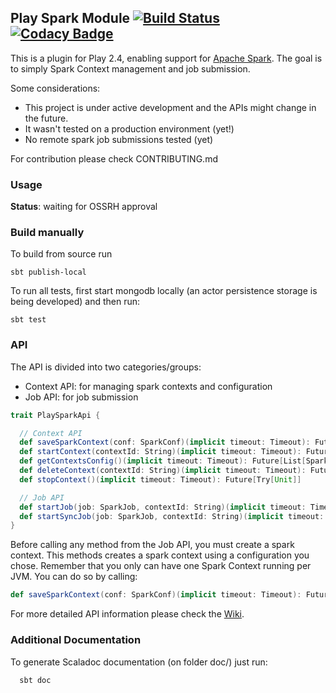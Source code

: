 Play Spark Module [![Build Status](https://magnum.travis-ci.com/JoaoVasques/play-spark-module.svg?token=YCMWz8VgpQajMEn21TQ2)](https://magnum.travis-ci.com/JoaoVasques/play-spark-module)  [![Codacy Badge](https://api.codacy.com/project/badge/grade/d12a9692b867443cbdd3a69964b0034d)](https://www.codacy.com)
----------------------------

This is a plugin for Play 2.4, enabling support for [Apache Spark](http://spark.apache.org/). The goal is to simply Spark Context management and job submission.

Some considerations:

+ This project is under active development and the APIs might change in the future.
+ It wasn't tested on a production environment (yet!)
+ No remote spark job submissions tested (yet)

For contribution please check CONTRIBUTING.md

### Usage

**Status**: waiting for OSSRH approval

### Build manually

To build from source run

    sbt publish-local

To run all tests, first start mongodb locally (an actor persistence storage is being developed) and then run:

    sbt test

### API

The API is divided into two categories/groups:

+ Context API: for managing spark contexts and configuration
+ Job API: for job submission


```scala
trait PlaySparkApi {

  // Context API
  def saveSparkContext(conf: SparkConf)(implicit timeout: Timeout): Future[Try[String]]
  def startContext(contextId: String)(implicit timeout: Timeout): Future[Try[Unit]]
  def getContextsConfig()(implicit timeout: Timeout): Future[List[SparkConf]]
  def deleteContext(contextId: String)(implicit timeout: Timeout): Future[Try[Unit]]
  def stopContext()(implicit timeout: Timeout): Future[Try[Unit]]

  // Job API
  def startJob(job: SparkJob, contextId: String)(implicit timeout: Timeout): Future[SparkJobResult]
  def startSyncJob(job: SparkJob, contextId: String)(implicit timeout: Timeout): SparkJobResult
}

```

Before calling any method from the Job API, you must create a spark context. This methods creates a spark context using a configuration you chose. Remember that you only can have one Spark Context running per JVM. You can do so by calling:

```scala
def saveSparkContext(conf: SparkConf)(implicit timeout: Timeout): Future[Try[String]]
```

For more detailed API information please check the [Wiki](https://github.com/JoaoVasques/play-spark-module/wiki).

### Additional Documentation

To generate Scaladoc documentation (on folder doc/) just run:

```
  sbt doc
```

